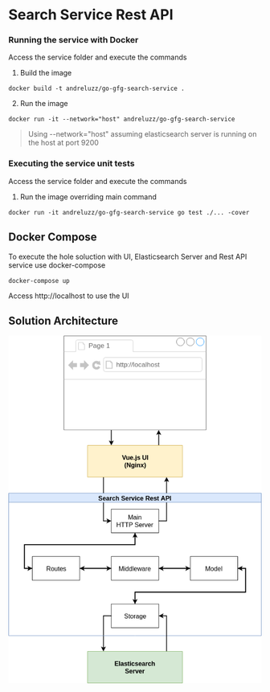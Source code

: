 # Search Service Rest API

### Running the service with Docker
Access the service folder and execute the commands

1. Build the image
``` 
docker build -t andreluzz/go-gfg-search-service .
```
2. Run the image
``` 
docker run -it --network="host" andreluzz/go-gfg-search-service
```
> Using --network="host" assuming elasticsearch server is running on the host at port 9200

### Executing the service unit tests
Access the service folder and execute the commands

1. Run the image overriding main command
``` 
docker run -it andreluzz/go-gfg-search-service go test ./... -cover 
```

## Docker Compose
To execute the hole soluction with UI, Elasticsearch Server and Rest API service use docker-compose

``` 
docker-compose up 
```

Access http://localhost to use the UI

## Solution Architecture

![Solution Architecture](architecture_diagram.png)
